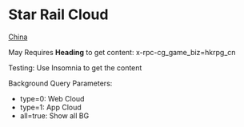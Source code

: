 # Star Rail Cloud

[China](https://cg-hkrpg-api.mihoyo.com/hkrpg_cn/cg/gamer/api/getUIConfig)

May Requires **Heading** to get content: x-rpc-cg_game_biz=hkrpg_cn

Testing: Use Insomnia to get the content

Background Query Parameters:

- type=0: Web Cloud
- type=1: App Cloud
- all=true: Show all BG
